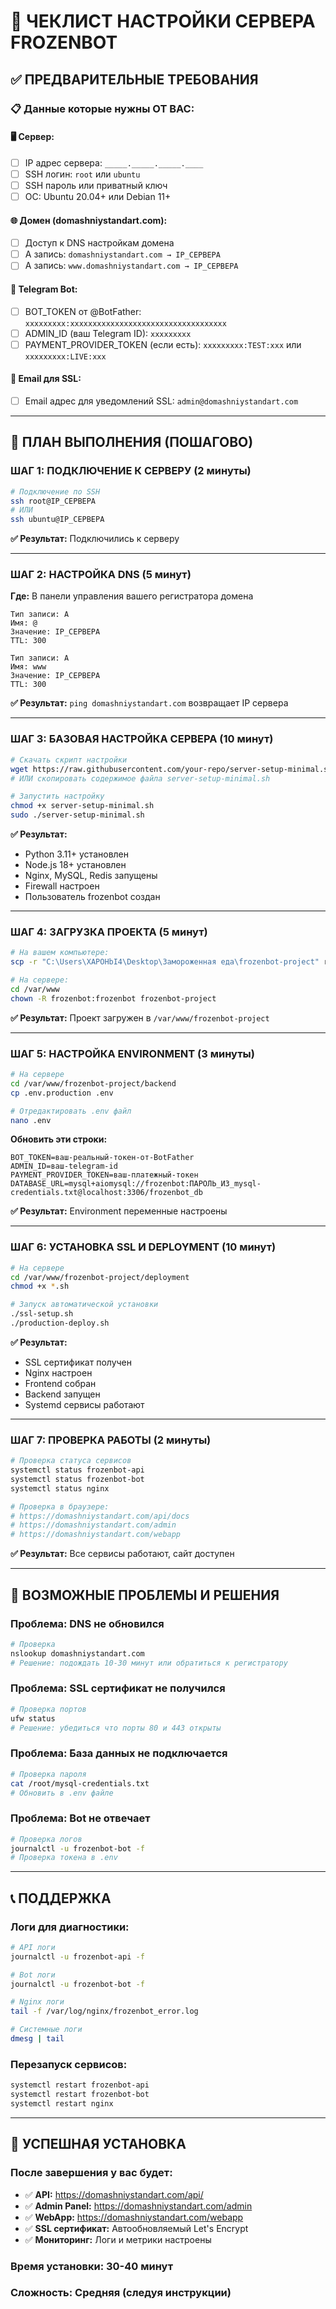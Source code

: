 # 🚀 ЧЕКЛИСТ НАСТРОЙКИ СЕРВЕРА FROZENBOT

## ✅ ПРЕДВАРИТЕЛЬНЫЕ ТРЕБОВАНИЯ

### 📋 Данные которые нужны ОТ ВАС:

#### 🖥️ **Сервер:**
- [ ] IP адрес сервера: `_____._____._____.____`
- [ ] SSH логин: `root` или `ubuntu`
- [ ] SSH пароль или приватный ключ
- [ ] ОС: Ubuntu 20.04+ или Debian 11+

#### 🌐 **Домен (domashniystandart.com):**
- [ ] Доступ к DNS настройкам домена
- [ ] A запись: `domashniystandart.com → IP_СЕРВЕРА`
- [ ] A запись: `www.domashniystandart.com → IP_СЕРВЕРА`

#### 🤖 **Telegram Bot:**
- [ ] BOT_TOKEN от @BotFather: `xxxxxxxxx:xxxxxxxxxxxxxxxxxxxxxxxxxxxxxxxxxxx`
- [ ] ADMIN_ID (ваш Telegram ID): `xxxxxxxxx`
- [ ] PAYMENT_PROVIDER_TOKEN (если есть): `xxxxxxxxx:TEST:xxx` или `xxxxxxxxx:LIVE:xxx`

#### 📧 **Email для SSL:**
- [ ] Email адрес для уведомлений SSL: `admin@domashniystandart.com`

---

## 🎯 ПЛАН ВЫПОЛНЕНИЯ (ПОШАГОВО)

### **ШАГ 1: ПОДКЛЮЧЕНИЕ К СЕРВЕРУ (2 минуты)**
```bash
# Подключение по SSH
ssh root@IP_СЕРВЕРА
# ИЛИ
ssh ubuntu@IP_СЕРВЕРА
```

**✅ Результат:** Подключились к серверу

---

### **ШАГ 2: НАСТРОЙКА DNS (5 минут)**
**Где:** В панели управления вашего регистратора домена

```
Тип записи: A
Имя: @
Значение: IP_СЕРВЕРА
TTL: 300

Тип записи: A
Имя: www
Значение: IP_СЕРВЕРА
TTL: 300
```

**✅ Результат:** `ping domashniystandart.com` возвращает IP сервера

---

### **ШАГ 3: БАЗОВАЯ НАСТРОЙКА СЕРВЕРА (10 минут)**
```bash
# Скачать скрипт настройки
wget https://raw.githubusercontent.com/your-repo/server-setup-minimal.sh
# ИЛИ скопировать содержимое файла server-setup-minimal.sh

# Запустить настройку
chmod +x server-setup-minimal.sh
sudo ./server-setup-minimal.sh
```

**✅ Результат:**
- Python 3.11+ установлен
- Node.js 18+ установлен
- Nginx, MySQL, Redis запущены
- Firewall настроен
- Пользователь frozenbot создан

---

### **ШАГ 4: ЗАГРУЗКА ПРОЕКТА (5 минут)**
```bash
# На вашем компьютере:
scp -r "C:\Users\XAPOHbI4\Desktop\Замороженная еда\frozenbot-project" root@IP_СЕРВЕРА:/var/www/

# На сервере:
cd /var/www
chown -R frozenbot:frozenbot frozenbot-project
```

**✅ Результат:** Проект загружен в `/var/www/frozenbot-project`

---

### **ШАГ 5: НАСТРОЙКА ENVIRONMENT (3 минуты)**
```bash
# На сервере
cd /var/www/frozenbot-project/backend
cp .env.production .env

# Отредактировать .env файл
nano .env
```

**Обновить эти строки:**
```env
BOT_TOKEN=ваш-реальный-токен-от-BotFather
ADMIN_ID=ваш-telegram-id
PAYMENT_PROVIDER_TOKEN=ваш-платежный-токен
DATABASE_URL=mysql+aiomysql://frozenbot:ПАРОЛЬ_ИЗ_mysql-credentials.txt@localhost:3306/frozenbot_db
```

**✅ Результат:** Environment переменные настроены

---

### **ШАГ 6: УСТАНОВКА SSL И DEPLOYMENT (10 минут)**
```bash
# На сервере
cd /var/www/frozenbot-project/deployment
chmod +x *.sh

# Запуск автоматической установки
./ssl-setup.sh
./production-deploy.sh
```

**✅ Результат:**
- SSL сертификат получен
- Nginx настроен
- Frontend собран
- Backend запущен
- Systemd сервисы работают

---

### **ШАГ 7: ПРОВЕРКА РАБОТЫ (2 минуты)**
```bash
# Проверка статуса сервисов
systemctl status frozenbot-api
systemctl status frozenbot-bot
systemctl status nginx

# Проверка в браузере:
# https://domashniystandart.com/api/docs
# https://domashniystandart.com/admin
# https://domashniystandart.com/webapp
```

**✅ Результат:** Все сервисы работают, сайт доступен

---

## 🚨 ВОЗМОЖНЫЕ ПРОБЛЕМЫ И РЕШЕНИЯ

### **Проблема: DNS не обновился**
```bash
# Проверка
nslookup domashniystandart.com
# Решение: подождать 10-30 минут или обратиться к регистратору
```

### **Проблема: SSL сертификат не получился**
```bash
# Проверка портов
ufw status
# Решение: убедиться что порты 80 и 443 открыты
```

### **Проблема: База данных не подключается**
```bash
# Проверка пароля
cat /root/mysql-credentials.txt
# Обновить в .env файле
```

### **Проблема: Bot не отвечает**
```bash
# Проверка логов
journalctl -u frozenbot-bot -f
# Проверка токена в .env
```

---

## 📞 ПОДДЕРЖКА

### **Логи для диагностики:**
```bash
# API логи
journalctl -u frozenbot-api -f

# Bot логи
journalctl -u frozenbot-bot -f

# Nginx логи
tail -f /var/log/nginx/frozenbot_error.log

# Системные логи
dmesg | tail
```

### **Перезапуск сервисов:**
```bash
systemctl restart frozenbot-api
systemctl restart frozenbot-bot
systemctl restart nginx
```

---

## 🎉 УСПЕШНАЯ УСТАНОВКА

### **После завершения у вас будет:**
- ✅ **API:** https://domashniystandart.com/api/
- ✅ **Admin Panel:** https://domashniystandart.com/admin
- ✅ **WebApp:** https://domashniystandart.com/webapp
- ✅ **SSL сертификат:** Автообновляемый Let's Encrypt
- ✅ **Мониторинг:** Логи и метрики настроены

### **Время установки:** 30-40 минут
### **Сложность:** Средняя (следуя инструкции)